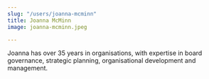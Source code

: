 ```yaml
---
slug: "/users/joanna-mcminn"
title: Joanna McMinn
image: joanna-mcminn.jpeg

---
```


Joanna has over 35 years in organisations, with expertise in board governance, strategic planning, organisational development  and management.
